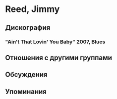 # Reed, Jimmy



## Дискография

### "Ain't That Lovin' You Baby" 2007, Blues




## Отношения с другими группами


## Обсуждения


## Упоминания

